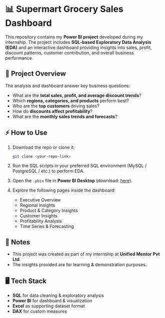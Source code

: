 # 📊 Supermart Grocery Sales Dashboard

This repository contains my **Power BI project** developed during my internship. The project includes **SQL-based Exploratory Data Analysis (EDA)** and an interactive dashboard providing insights into sales, profit, discount patterns, customer contribution, and overall business performance.


## 🚀 Project Overview

The analysis and dashboard answer key business questions:

* What are the **total sales, profit, and average discount trends**?
* Which **regions, categories, and products** perform best?
* Who are the **top customers** driving sales?
* How do **discounts affect profitability**?
* What are the **monthly sales trends and forecasts**?


## ⚡ How to Use

1. Download the repo or clone it:

   ```bash
   git clone <your-repo-link>
   ```

2. Run the SQL scripts in your preferred SQL environment (MySQL / PostgreSQL / etc.) to perform EDA.

3. Open the `.pbix` file in **Power BI Desktop** (download: [here](https://powerbi.microsoft.com/desktop/)).

4. Explore the following pages inside the dashboard:

   * Executive Overview
   * Regional Insights
   * Product & Category Insights
   * Customer Insights
   * Profitability Analysis
   * Time Series & Forecasting


## 📌 Notes

* This project was created as part of my internship at **Unified Mentor Pvt Ltd**.
* The insights provided are for learning & demonstration purposes.


## 🖥️ Tech Stack

* **SQL** for data cleaning & exploratory analysis
* **Power BI** for dashboard & visualization
* **Excel** as supporting dataset format
* **DAX** for custom measures



